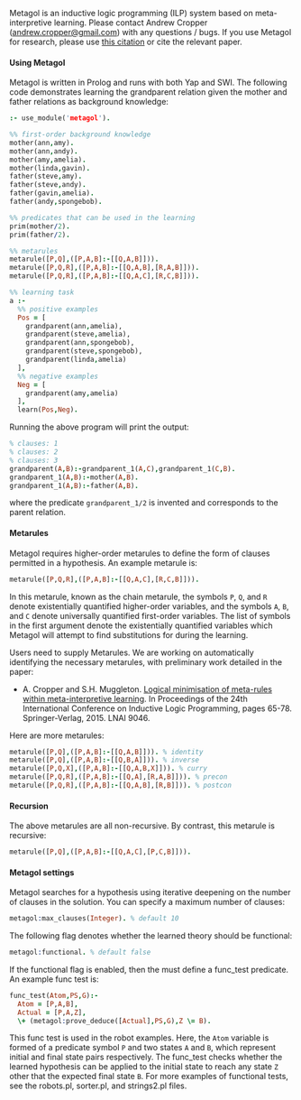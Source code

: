 Metagol is an inductive logic programming (ILP) system based on meta-interpretive learning. Please contact Andrew Cropper (andrew.cropper@gmail.com) with any questions / bugs. If you use Metagol for research, please use [this citation](https://raw.githubusercontent.com/metagol/metagol/master/metagol.bib) or cite the relevant paper.

#### Using Metagol

Metagol is written in Prolog and runs with both Yap and SWI. The following code demonstrates learning the grandparent relation given the mother and father relations as background knowledge:

```prolog
:- use_module('metagol').

%% first-order background knowledge
mother(ann,amy).
mother(ann,andy).
mother(amy,amelia).
mother(linda,gavin).
father(steve,amy).
father(steve,andy).
father(gavin,amelia).
father(andy,spongebob).

%% predicates that can be used in the learning
prim(mother/2).
prim(father/2).

%% metarules
metarule([P,Q],([P,A,B]:-[[Q,A,B]])).
metarule([P,Q,R],([P,A,B]:-[[Q,A,B],[R,A,B]])).
metarule([P,Q,R],([P,A,B]:-[[Q,A,C],[R,C,B]])).

%% learning task
a :-
  %% positive examples
  Pos = [
    grandparent(ann,amelia),
    grandparent(steve,amelia),
    grandparent(ann,spongebob),
    grandparent(steve,spongebob),
    grandparent(linda,amelia)
  ],
  %% negative examples
  Neg = [
    grandparent(amy,amelia)
  ],
  learn(Pos,Neg).

```
Running the above program will print the output:

```prolog
% clauses: 1
% clauses: 2
% clauses: 3
grandparent(A,B):-grandparent_1(A,C),grandparent_1(C,B).
grandparent_1(A,B):-mother(A,B).
grandparent_1(A,B):-father(A,B).
```

where the predicate `grandparent_1/2` is invented and corresponds to the parent relation.

#### Metarules

Metagol requires higher-order metarules to define the form of clauses permitted in a hypothesis. An example metarule is:

```prolog
metarule([P,Q,R],([P,A,B]:-[[Q,A,C],[R,C,B]])).
```

In this metarule, known as the chain metarule, the symbols `P`, `Q`, and `R` denote existentially quantified higher-order variables, and the symbols `A`, `B`, and `C` denote universally quantified first-order variables. The list of symbols in the first argument denote the existentially quantified variables which Metagol will attempt to find substitutions for during the learning.

Users need to supply Metarules. We are working on automatically identifying the necessary metarules, with preliminary work detailed in the paper:

* A. Cropper and S.H. Muggleton. [Logical minimisation of meta-rules within meta-interpretive learning](http://andrewcropper.com/pubs/ilp14-minmeta.pdf). In Proceedings of the 24th International Conference on Inductive Logic Programming, pages 65-78. Springer-Verlag, 2015. LNAI 9046.

Here are more metarules:

```prolog
metarule([P,Q],([P,A,B]:-[[Q,A,B]])). % identity
metarule([P,Q],([P,A,B]:-[[Q,B,A]])). % inverse
metarule([P,Q,X],([P,A,B]:-[[Q,A,B,X]])). % curry
metarule([P,Q,R],([P,A,B]:-[[Q,A],[R,A,B]])). % precon
metarule([P,Q,R],([P,A,B]:-[[Q,A,B],[R,B]])). % postcon
```

#### Recursion

The above metarules are all non-recursive. By contrast, this metarule is recursive:

```prolog
metarule([P,Q],([P,A,B]:-[[Q,A,C],[P,C,B]])).
```

#### Metagol settings


Metagol searches for a hypothesis using iterative deepening on the number of clauses in the solution. You can specify a maximum number of clauses:

```prolog
metagol:max_clauses(Integer). % default 10
```

The following flag denotes whether the learned theory should be functional:

```prolog
metagol:functional. % default false
```
If the functional flag is enabled, then the must define a func_test predicate. An example func test is:

```prolog
func_test(Atom,PS,G):-
  Atom = [P,A,B],
  Actual = [P,A,Z],
  \+ (metagol:prove_deduce([Actual],PS,G),Z \= B).
```

This func test is used in the robot examples. Here, the `Atom` variable is formed of a predicate symbol `P` and two states `A` and `B`, which represent initial and final state pairs respectively.  The func_test checks whether the learned hypothesis can be applied to the initial state to reach any state `Z` other that the expected final state `B`. For more examples of functional tests, see the robots.pl, sorter.pl, and strings2.pl files.
